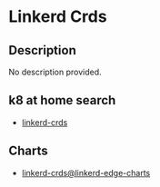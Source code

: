 # Linkerd Crds

## Description

No description provided.

## k8 at home search

- [linkerd-crds](https://nanne.dev/k8s-at-home-search/#/linkerd-crds)

## Charts

- [linkerd-crds@linkerd-edge-charts](https://helm.linkerd.io/edge/)

